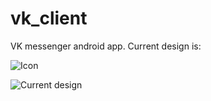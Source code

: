 # vk_client
VK messenger android app.
Current design is: 

![Icon](https://cloud.githubusercontent.com/assets/5869863/8821400/fedc516a-3065-11e5-9620-b2cea75d7125.png)

![Current design](https://cloud.githubusercontent.com/assets/5869863/8906674/15930842-3479-11e5-8461-f071980da345.png)

